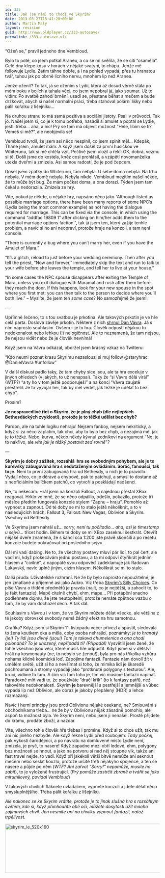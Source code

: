 ```yaml
---
id: 335
title: Jak (se nám) to chodí ve Skyrim?
date: 2013-03-27T15:41:20+00:00
author: Martin Malý
layout: revision
guid: http://www.oldplayer.cz/333-autosave/
permalink: /333-autosave-v1/
---
```

&#8220;Ožeň se,&#8221; pravil jednoho dne Vembloud.

Bylo to poté, co jsem potkal Araneu, a co se mi svěřila, že se cítí &#8220;osamělá&#8221;. Celé dny klepe kosu v horách v nějaké svatyni, to chápu. Jenže mě followuje Lydie. Zatím táhne dobře, a i na pohled vypadá, přes tu hranatou tvář, tuhou jak po obrně lícního nervu, mnohem líp než Aranea.

Jenže oženit? To tak, já se ožením s Lydií, která až dosud věrně stála po mém boku v bojích a tahala věci, co jsem nepobral já, jako soumar. Už to vidím: Po svatbě zahodí brnění, usadí se, přestane běhat s mečem a bude držkovat, abych si našel normální práci, třeba stahoval polární lišky nebo pálil kořalku z lišejníku&#8230;

<!--more-->

Na druhou stranu to má samá pozitiva a sociální jistoty. Psali v průvodci. Tak jo. Našel jsem si, co je k tomu potřeba, nasadil si amulet a poptal se Lydie, jestli třeba&#8230; aha, a nic! Prý se tam má objevit možnost &#8220;Hele, líbím se ti? Vemeš si mě?&#8221;, ale neobjevila se!

Vembloud tvrdil, že jsem asi něco nesplnil, co jsem splnit měl&#8230; Kdepák, Thane jsem, amulet mám. A když jsem došel za první husičkou ve Whiterunu, tak si mě chtěla vzít. Pečlivě jsem uložil a řekl: OK, dobrá, vezmu si tě. Došli jsme do kostela, kněz cosi prohlásil, a vzápětí novomanželka utekla dveřmi a zmizela. Asi samou radostí, že je pod čepcem.

Došel jsem zpátky do Whiterunu, tam nebyla. U sebe doma nebyla. Na trhu nebyla. V mém domě nebyla. Nebyla nikde. Vembloud mezitím našel někde, že to může být bug. Že mám počkat doma, a ona dorazí. Týden jsem tam čekal a nedorazila. Zmizela ze hry.

Víte, pokud je někde, u nějaké hry, napsáno něco jako &#8220;Although listed as possible marriage options, there have been many reports of some NPC&#8217;s (Lydia being the most common example) as not having the dialogue required for marriage. This can be fixed via the console, in which using the command &#8220;addfac 19809 1&#8243; after clicking on him/her adds them to the potential marriage options faction.&#8221;, tak já jsem ten, který zažije tenhle problém, a navíc si ho ani neopraví, protože hraje na konzoli, a tam není console.

&#8220;There is currently a bug where you can&#8217;t marry her, even if you have the Amulet of Mara.&#8221;

&#8220;It&#8217;s a glitch, reload to just before your wedding ceremony. Then after you tell the priest, &#8220;Now and forever,&#8221; immediately skip the text and run to talk to your wife before she leaves the temple, and tell her to live at your house.&#8221;

&#8220;In some cases the NPC spouse disappears after exiting the Temple of Mara, unless you exit dialogue with Maramal and rush after them before they reach the door. If this happens, look for your new spouse in the spot where you first met; you can then talk to the person to decide where you&#8217;ll both live.&#8221; &#8211; Myslíte, že jsem ten _some case_? No samozřejmě že jsem!

&#8212;

Upřímně řečeno, to s tou svatbou je prkotina. Ale takových prkotin je ve hře celá parta. Doslova závěje prkotin. Některé z nich [shrnul Dan Vávra](http://games.tiscali.cz/tema/100-duvodu-proc-dan-vavra-nesnasi-tes-v-skyrim-57711). Já s ním naprosto souhlasím. Ovšem &#8211; je to hra. Člověk odpustí nějakou tu nedokonalost nebo lehkou (!) nelogičnost. Ale to neznamená, že tam nejsou, že nejsou vidět nebo že je člověk nevnímá!

Když jsem na Vávru odkázal, obdržel jsem krásný vzkaz na Twitteru:

&#8220;Kdo neumi poznat krasu Skyrimu nezaslouzi si muj follow @staryhrac @DanielVavra #unfollow&#8221;

V další diskusi padlo taky, že tam chyby sice jsou, ale ta hra exceluje v jiných ohledech (v jakých, to už nenapsal). Taky že &#8220;si Vávra dělá virál&#8221; (WTF?) &#8220;a ty ho v tom ještě podporuješ!&#8221; a na konci &#8220;Vávra zaujatě přestřelil. Je to vývojář her, tak by měl vědět, jak těžké je udělat to bez chyb&#8221;.

Prosím?

**Je nespravedlivé říct o Skyrim, že je plný chyb (dle nejlepších Bethesdáckých zvyklostí), protože je to těžké udělat bez chyb?**

Pardon, ale na tuhle logiku nehraju! Nejsem fanboy, nejsem nekritický, a když si za něco zaplatím, tak chci, aby to bylo bez chyb, a nezajímá mě, jak je to těžké. Nebo, kurva, někdo někdy kývnul zedníkovi na argument &#8220;No, je to nakřivo, ale _víte jak je těžký postavit zeď rovně&#8221;?_

&#8212;

**Skyrim je dobrý zážitek, rozsáhlá  hra se svobodným pohybem, ale je to kurevsky zabugovaná hra s nedotaženým ovládáním. Soráč, fanoušci, tak to je.** Není to první zabugovaná hra od Bethesdy, u nich je to pravidlo. Vydají něco, co je děravé a chybové, pak to patchují, a smysl to dostane až s neoficiálním balíčkem patchů, co vytvoří a poskládají nadšenci.

Ne, to nekecám. Hrál jsem na konzoli Fallout, a najednou přestal XBox reagovat. Hrklo ve mně, že se něco odpálilo, odešlo, pokazilo, protože tři měsíce předtím fungovala konzole stylem &#8220;Zapnu &#8211; hraju&#8221;. Pomohlo až vypnout a zapnout. Od té doby se mi to stalo ještě několikrát, a to v následujících hrách: Fallout 3, Fallout: New Vegas, Oblivion a Skyrim. Všechny od Bethesdy.

Ve Skyrimu jsem nahrál už&#8230; _sorry, není tu počítadlo&#8230; aha, asi je timestamp u sejvů&#8230;_ třicet hodin. Během té doby se mi XBox zaseknul šestkrát. Otevřít nějaké dveře znamená, že s šancí cca 1:200 jste právě skončili a po resetu konzole budete pokračovat od posledního sejvu.

Dál mi vadí dabing. Ne to, že všechny postavy mluví pár lidí, to pal čert, ale vadí mi, když prokecávám jednu postavu, a ta mi odpoví čtyřikrát jedním hlasem a &#8220;civilně&#8221;, a napopáté svou odpověď zadeklamuje jak Radovan Lukavský, navíc úplně jiným, cizím hlasem. Několikrát se mi to stalo.

Další pruda: Uživatelské rozhraní. Ne že by bylo naprosto nepoužitelné, je jen zmatlané a příjemné asi jako Aukro. Viz třeba [Skyrim&#8217;s Silly Choices](http://www.rockpapershotgun.com/2011/11/14/user-interfarce-skyrims-silly-choices/). Co píše Vávra o třídění předmětů je pravda (najít, co je nejtěžší, a zahodit to, to je fakt fantazie). Mapě citelně chybí, ehm, mapa&#8230; Při potápění snadno podlehnete dojmu, že jste neutopitelní, protože nemáte zpětnou vazbu o tom, že by vám docházel dech. A tak dál.

Souhlasím s Vávrou i v tom, že ve Skyrim můžete dělat všecko, ale většina z té jakoby obrovské svobody nemá žádný efekt na hru samotnou.

Grafika? Když jsem si Skyrim 11. listopadu večer přivezl a spustil, sledovala to žena koutkem oka a měla, coby osoba nehrající, poznámky: _je to hranatý (je!) Ty lidi jsou divný (jsou!) Tam je taková chumelenice a ona chodí polonahá? To je uhozený, nepřipadá ti? (Připadá!)_ Vysvětlil jsem ženě, že tohle všechno jsou věci, které musíš hře odpustit. Když jsme si v dětství hráli na kosmonauty (ne, to nebylo se ženou!), byla pro nás tříkolka vzhůru nohama klidně kosmická loď. Zapojíme fantazii. Fantazie nám dovolí žít v umělém světě, užít si ho a nevšímat si toho, že mimika lidí je škaredě pochroumaná a stromy vypadají jako &#8220;protknuté polygony s texturou&#8221;. Ale, kruci, vidíme to tam. A čím víc tam toho je, tím víc musíme fantazii napínat. Paradoxně míň vadí to, že používáte &#8220;dračí křik&#8221; (to k fantasy patří), než takovéhle nedokonalosti. Skyrim **je** barevnější a pestřejší a jemnější a vůbec vypadá líp než Oblivion, ale obraz je jakoby přepálený (HDR) a lehce rozmazaný.

Navíc i herní principy jsou proti Oblivionu nějaké osekané, ne? Smlouvání s obchodníkama třeba&#8230; ne že by v Oblivionu nějak zásadně pomohlo, ale aspoň ta možnost byla. Ve Skyrim není, nebo jsem ji nenašel. Prostě přijdete do krámu, prodáte zboží, a nazdar.

Víte, všechno tohle člověk hře třebas i promine. Když si to chce užít, tak mu ani nic jiného nezbyde. Ale když řekne Lydii před soubojem: _Tady počkej_, pak vykostí čarodějnici, a po návratu na domluvené místo Lydie není, zmizela, je pryč, to nasere! Když zapadne mezi obří ledové, ehm, polygony bez možnosti se hnout, a jako na potvoru si nad něj stoupne vlk, takže ani fast travel nejde, to vadí. Když při jakékoli větší bitvě nemůže ani seknout mečem nebo seslat kouzlo, protože určitě trefí nějakýho spojence, a ten se nasere a půjde po něm (_WTF? Ani zařvat &#8220;Sorry!&#8221; nepomůže, musíte ho zabít_), to je vyloženě frustrující. (_Prý pomůže zastrčit zbraně a tvářit se jako mírumilovný, povídal Vembloud_)

V takových chvílích fláknete ovladačem, vypnete konzoli a jdete dělat něco smysluplnějšího. Třeba pálit kořalku z lišejníku.

_Ale nakonec se ke Skyrim vrátíte, protože je to jinak slušná hra s rozsáhlým světem, kde si, když přimhouříte obě oči, můžete dosytosti užít mnoho zajímavých chvil. Jen nesmíte ani na chvilku vypnout fantazii, natož trpělivost._

<a href="http://www.xzone.cz/skyrim-xzone-edice.php3?a_aid=gamer&a_bid=4b4aad6d" target="_top"><img title="skyrim_le_520x160" alt="skyrim_le_520x160" src="http://www.oldplayer.cz/wp-content/uploads/2013/03/skyrim_le_520x160.jpg" width="520" height="160" /></a><img style="border: 0;" alt="" src="http://www.oldplayer.cz/wp-content/uploads/2013/03/imp.phpa_aidgamerampa_bid4b4aad6d" width="1" height="1" />

<div id="google_plus_one">
  <g:plusone></g:plusone>
</div>

<div id="fb_send_like">
</div>